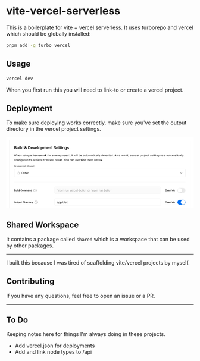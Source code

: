 # vite-vercel-serverless

This is a boilerplate for vite + vercel serverless. It uses turborepo and vercel which should be globally installed:

```bash
pnpm add -g turbo vercel
```

## Usage

```bash
vercel dev
```

When you first run this you will need to link-to or create a vercel project.

## Deployment

To make sure deploying works correctly, make sure you've set the output directory in the vercel project settings.

![vercel settings](./build-settings.png)

## Shared Workspace

It contains a package called `shared` which is a workspace that can be used by other packages.

---

I built this because I was tired of scaffolding vite/vercel projects by myself.

## Contributing

If you have any questions, feel free to open an issue or a PR.

---

## To Do

Keeping notes here for things I'm always doing in these projects.

- Add vercel.json for deployments
- Add and link node types to /api
